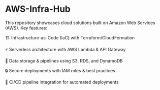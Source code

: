 # AWS-Infra-Hub
This repository showcases cloud solutions built on Amazon Web Services (AWS).
Key features:

🏗️ Infrastructure-as-Code (IaC) with Terraform/CloudFormation

⚡ Serverless architecture with AWS Lambda & API Gateway

📂 Data storage & pipelines using S3, RDS, and DynamoDB

🔒 Secure deployments with IAM roles & best practices

🚀 CI/CD pipeline integration for automated deployments
